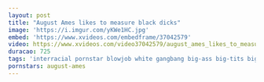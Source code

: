 ```yaml
---
layout: post
title: "August Ames likes to measure black dicks"
image: 'https://i.imgur.com/yKWe1HC.jpg'
embed: 'https://www.xvideos.com/embedframe/37042579'
video: https://www.xvideos.com/video37042579/august_ames_likes_to_measure_black_dicks
duracao: 725
tags: 'interracial pornstar blowjob white gangbang big-ass big-tits big-cock black-cock'
pornstars: august-ames
---
```

